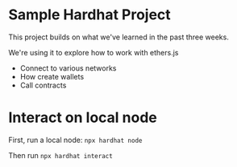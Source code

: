 # Sample Hardhat Project

This project builds on what we've learned in the past three weeks.

We're using it to explore how to work with ethers.js
- Connect to various networks 
- How create wallets
- Call contracts

# Interact on local node

First, run a local node:
`npx hardhat node`

Then run
`npx hardhat interact`